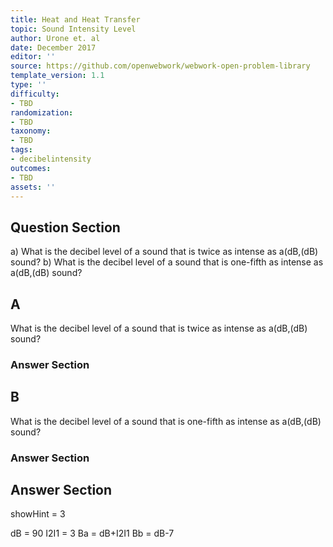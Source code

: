 ```yaml
---
title: Heat and Heat Transfer
topic: Sound Intensity Level
author: Urone et. al
date: December 2017
editor: ''
source: https://github.com/openwebwork/webwork-open-problem-library
template_version: 1.1
type: ''
difficulty:
- TBD
randomization:
- TBD
taxonomy:
- TBD
tags:
- decibelintensity
outcomes:
- TBD
assets: ''
---
```


## Question Section 

a) What is the decibel level of a sound that is twice as intense as a(dB,(dB) sound? 
b) What is the decibel level of a sound that is one-fifth as intense as a(dB,(dB) sound?

## A
What is the decibel level of a sound that is twice as intense as a(dB,(dB) sound? 
### Answer Section
## B
What is the decibel level of a sound that is one-fifth as intense as a(dB,(dB) sound?
### Answer Section


## Answer Section

showHint = 3


dB = 90
I2I1 = 3
Ba = dB+I2I1
Bb = dB-7